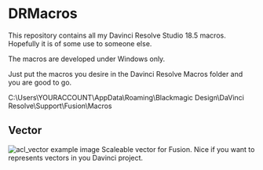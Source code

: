 # DRMacros
This repository contains all my Davinci Resolve Studio 18.5 macros. Hopefully it is of some use to someone else.

The macros are developed under Windows only. 

Just put the macros you desire in the Davinci Resolve Macros folder and you are good to go.

C:\Users\YOURACCOUNT\AppData\Roaming\Blackmagic Design\DaVinci Resolve\Support\Fusion\Macros


## Vector
![acl_vector example image](https://github.com/aconstlink/DRMacros/images/acl_vector.jpg)
Scaleable vector for Fusion. Nice if you want to represents vectors in you Davinci project.
